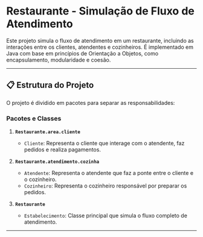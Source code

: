 # Restaurante - Simulação de Fluxo de Atendimento

Este projeto simula o fluxo de atendimento em um restaurante, incluindo as interações entre os clientes, atendentes e cozinheiros. É implementado em Java com base em princípios de Orientação a Objetos, como encapsulamento, modularidade e coesão.

---

## 📋 Estrutura do Projeto

O projeto é dividido em pacotes para separar as responsabilidades:

### Pacotes e Classes

1. **`Restaurante.area.cliente`**
    - `Cliente`: Representa o cliente que interage com o atendente, faz pedidos e realiza pagamentos.

2. **`Restaurante.atendimento.cozinha`**
    - `Atendente`: Representa o atendente que faz a ponte entre o cliente e o cozinheiro.
    - `Cozinheiro`: Representa o cozinheiro responsável por preparar os pedidos.

3. **`Restaurante`**
    - `Estabelecimento`: Classe principal que simula o fluxo completo de atendimento.

---
